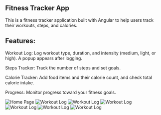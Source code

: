 ## Fitness Tracker App
This is a fitness tracker application built with Angular to help users track their workouts, steps, and calories. 

## Features:
Workout Log: Log workout type, duration, and intensity (medium, light, or high). A popup appears after logging.

Steps Tracker: Track the number of steps and set goals.

Calorie Tracker: Add food items and their calorie count, and check total calorie intake.

Progress: Monitor progress toward your fitness goals.

![Home Page](assets/screenshots/home_page1.png)
![Workout Log](assets/screenshots/me_page2.png)
![Workout Log](assets/screenshots/log_workout.png)
![Workout Log](assets/screenshots/log_workout_popup.png)
![Workout Log](assets/screenshots/steps_tracker.png)
![Workout Log](assets/screenshots/calorie_tracker.png)
![Workout Log](assets/screenshots/progress.png)
